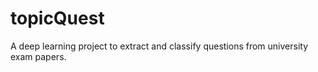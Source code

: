 # topicQuest
A deep learning project to extract and classify questions from university exam papers.
